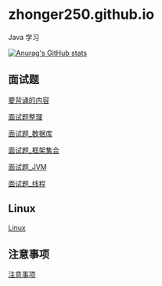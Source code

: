 # zhonger250.github.io
Java 学习

[![Anurag's GitHub stats](https://github-readme-stats.vercel.app/api?username=zhonger250)](https://github.com/anuraghazra/github-readme-stats)

## 面试题
[要背诵的内容](https://github.com/zhonger250/zhonger250.github.io/blob/main/%E9%9D%A2%E8%AF%95%E9%A2%98/%E8%83%8C%E8%AF%B5.md)

[面试题整理](https://github.com/zhonger250/zhonger250.github.io/blob/main/%E9%9D%A2%E8%AF%95%E9%A2%98/%E9%9D%A2%E8%AF%95%E9%A2%98%E6%95%B4%E7%90%86%20(3).pdf)

[面试题_数据库](https://github.com/zhonger250/zhonger250.github.io/blob/main/%E9%9D%A2%E8%AF%95%E9%A2%98/%E9%9D%A2%E8%AF%95%E9%A2%98_%E6%95%B0%E6%8D%AE%E5%BA%93.md)

[面试题_框架集合](https://github.com/zhonger250/zhonger250.github.io/blob/main/%E9%9D%A2%E8%AF%95%E9%A2%98/%E9%9D%A2%E8%AF%95%E9%A2%98_%E9%9B%86%E5%90%88%E6%A1%86%E6%9E%B6.md)

[面试题_JVM](https://github.com/zhonger250/zhonger250.github.io/blob/main/%E9%9D%A2%E8%AF%95%E9%A2%98/%E9%9D%A2%E8%AF%95%E9%A2%98_JVM.md)

[面试题_线程](https://github.com/zhonger250/zhonger250.github.io/blob/main/%E9%9D%A2%E8%AF%95%E9%A2%98/%E9%9D%A2%E8%AF%95%E9%A2%98_%E7%BA%BF%E7%A8%8B.md)

## Linux
[Linux](https://github.com/zhonger250/zhonger250.github.io/tree/main/Linux)

## 注意事项
[注意事项](https://github.com/zhonger250/zhonger250.github.io/blob/main/%E6%B3%A8%E6%84%8F%E4%BA%8B%E9%A1%B9/%E6%B3%A8%E6%84%8F%E4%BA%8B%E9%A1%B9.md)
